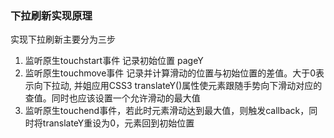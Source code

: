 ### 下拉刷新实现原理 

实现下拉刷新主要分为三步
  1. 监听原生touchstart事件 记录初始位置 pageY
  2. 监听原生touchmove事件 记录并计算滑动的位置与初始位置的差值。大于0表示向下拉动, 并姐应用CSS3 translateY()属性使元素跟随手势向下滑动对应的查值。同时也应该设置一个允许滑动的最大值
  3. 监听原生touchend事件，若此时元素滑动达到最大值，则触发callback，同时将translateY重设为0，元素回到初始位置



  